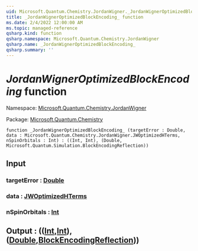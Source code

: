 ```yaml
---
uid: Microsoft.Quantum.Chemistry.JordanWigner._JordanWignerOptimizedBlockEncoding_
title: _JordanWignerOptimizedBlockEncoding_ function
ms.date: 2/4/2022 12:00:00 AM
ms.topic: managed-reference
qsharp.kind: function
qsharp.namespace: Microsoft.Quantum.Chemistry.JordanWigner
qsharp.name: _JordanWignerOptimizedBlockEncoding_
qsharp.summary: ''
---
```


# _JordanWignerOptimizedBlockEncoding_ function

Namespace: [Microsoft.Quantum.Chemistry.JordanWigner](xref:Microsoft.Quantum.Chemistry.JordanWigner)

Package: [Microsoft.Quantum.Chemistry](https://nuget.org/packages/Microsoft.Quantum.Chemistry)




```qsharp
function _JordanWignerOptimizedBlockEncoding_ (targetError : Double, data : Microsoft.Quantum.Chemistry.JordanWigner.JWOptimizedHTerms, nSpinOrbitals : Int) : ((Int, Int), (Double, Microsoft.Quantum.Simulation.BlockEncodingReflection))
```


## Input

### targetError : [Double](xref:microsoft.quantum.qsharp.valueliterals#double-literals)




### data : [JWOptimizedHTerms](xref:Microsoft.Quantum.Chemistry.JordanWigner.JWOptimizedHTerms)




### nSpinOrbitals : [Int](xref:microsoft.quantum.qsharp.valueliterals#int-literals)





## Output : (([Int](xref:microsoft.quantum.qsharp.valueliterals#int-literals),[Int](xref:microsoft.quantum.qsharp.valueliterals#int-literals)),([Double](xref:microsoft.quantum.qsharp.valueliterals#double-literals),[BlockEncodingReflection](xref:Microsoft.Quantum.Simulation.BlockEncodingReflection)))

